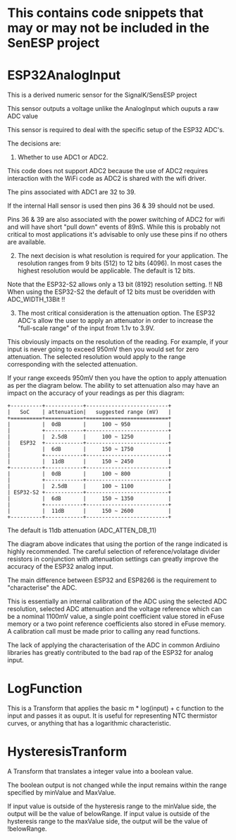 # This contains code snippets that may or may not be included in the SenESP project


# ESP32AnalogInput
This is a derived numeric sensor for the SignalK/SensESP project 

This sensor outputs a voltage unlike the AnalogInput which ouputs a raw ADC value 

This sensor is required to deal with the specific setup of the ESP32 ADC's.

The decisions are:
1) Whether to use ADC1 or ADC2.

This code does not support ADC2 because the use of ADC2 requires interaction with the WiFi  code as ADC2 is shared with the wifi driver.

The pins associated with ADC1 are 32 to 39.

If the internal Hall sensor is used then pins 36 & 39 should not be used. 

Pins 36 & 39 are also associated with the power switching of ADC2 for wifi and will have short "pull down" events of 89nS. While this is probably not critical to most applications it's advisable to only use these pins if no others are available.

2) The next decision is what resolution is required for your application. The resolution ranges from 9 bits (512) to 12 bits (4096). In most cases the highest resolution would be applicable. The default is 12 bits.

Note that the ESP32-S2 allows only a 13 bit (8192) resolution setting.
!! NB When using the ESP32-S2 the default of 12 bits must be overidden with ADC_WIDTH_13Bit !!

3) The most critical consideration is the attenuation option. The ESP32 ADC's allow the user to apply an attenuator in order to increase the "full-scale range" of the input from 1.1v to 3.9V.

This obviously impacts on the resolution of the reading. For example, if your input is never going to exceed 950mV then you would set for zero attenuation. The selected resolution would apply to the range corresponding with the selected attenuation.

If your range exceeds 950mV then you have the option to apply attenuation as per the diagram below. The ability to set attenuation also may have an impact on the accuracy of your readings as per this diagram:

    +----------+------------+--------------------------+
    |   SoC    | attenuation|   suggested range (mV)   |
    +==========+============+==========================+
    |          |  0dB       |     100 ~ 950            |
    |          +------------+--------------------------+
    |          |  2.5dB     |     100 ~ 1250           |
    |   ESP32  +------------+--------------------------+
    |          |  6dB       |     150 ~ 1750           |
    |          +------------+--------------------------+
    |          |  11dB      |     150 ~ 2450           |
    +----------+------------+--------------------------+
    |          |  0dB       |     100 ~ 800            |
    |          +------------+--------------------------+
    |          |  2.5dB     |     100 ~ 1100           |
    | ESP32-S2 +------------+--------------------------+
    |          |  6dB       |     150 ~ 1350           |
    |          +------------+--------------------------+
    |          |  11dB      |     150 ~ 2600           |
    +----------+------------+--------------------------+

The default is 11db attenuation (ADC_ATTEN_DB_11)

The diagram above indicates that using the portion of the range indicated is highly recommended. The careful selection of reference/volatage divider resistors in conjunction with attenuation settings can greatly improve the accuracy of the ESP32 analog input.

The main difference between ESP32 and ESP8266 is the requirement to "characterise" the ADC.

This is essentially an internal calibration of the ADC using the selected ADC resolution, selected ADC attenuation and the voltage reference which can be a nominal 1100mV value, a single point coefficient value stored in eFuse memory or a two point reference coefficients 
also stored in eFuse memory. A calibration call must be made prior to calling any read functions.

The lack of applying the characterisation of the ADC in common Ardiuino libraries has greatly contributed to the bad rap of the ESP32 for analog input.

# LogFunction

This is a Transform that applies the basic  m * log(input) + c function to the input and passes it as ouput.
It is useful for representing NTC thermistor curves, or anything that has a logarithmic characteristic.

# HysteresisTranform

A Transform that translates a integer value into a boolean value. 

The boolean output is not changed while the input remains within the range specified by minValue and MaxValue.

If input value is outside of the hysteresis range to the minValue side, the output will be the value of belowRange.
If input value is outside of the hysteresis range to the maxValue side, the output will be the value of !belowRange.

